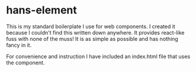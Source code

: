 # hans-element

This is my standard boilerplate I use for web components. I created it because I couldn't find this written down anywhere. It provides react-like fuss with none of the muss! It is as simple as possible and has nothing fancy in it. 

For convenience and instruction I have included an index.html file that uses the component.
